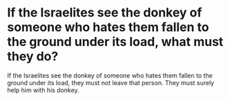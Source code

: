 # If the Israelites see the donkey of someone who hates them fallen to the ground under its load, what must they do?

If the Israelites see the donkey of someone who hates them fallen to the ground under its load, they must not leave that person. They must surely help him with his donkey.
